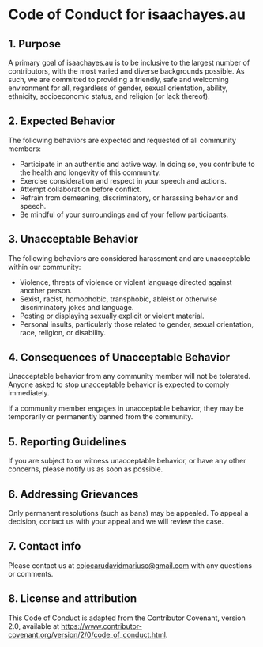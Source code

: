 # Code of Conduct for isaachayes.au

## 1. Purpose

A primary goal of isaachayes.au is to be inclusive to the largest number of contributors, with the most varied and diverse backgrounds possible. As such, we are committed to providing a friendly, safe and welcoming environment for all, regardless of gender, sexual orientation, ability, ethnicity, socioeconomic status, and religion (or lack thereof).

## 2. Expected Behavior

The following behaviors are expected and requested of all community members:

- Participate in an authentic and active way. In doing so, you contribute to the health and longevity of this community.
- Exercise consideration and respect in your speech and actions.
- Attempt collaboration before conflict.
- Refrain from demeaning, discriminatory, or harassing behavior and speech.
- Be mindful of your surroundings and of your fellow participants.

## 3. Unacceptable Behavior

The following behaviors are considered harassment and are unacceptable within our community:

- Violence, threats of violence or violent language directed against another person.
- Sexist, racist, homophobic, transphobic, ableist or otherwise discriminatory jokes and language.
- Posting or displaying sexually explicit or violent material.
- Personal insults, particularly those related to gender, sexual orientation, race, religion, or disability.

## 4. Consequences of Unacceptable Behavior

Unacceptable behavior from any community member will not be tolerated. Anyone asked to stop unacceptable behavior is expected to comply immediately.

If a community member engages in unacceptable behavior, they may be temporarily or permanently banned from the community.

## 5. Reporting Guidelines

If you are subject to or witness unacceptable behavior, or have any other concerns, please notify us as soon as possible.

## 6. Addressing Grievances

Only permanent resolutions (such as bans) may be appealed. To appeal a decision, contact us with your appeal and we will review the case.

## 7. Contact info

Please contact us at cojocarudavidmariusc@gmail.com with any questions or comments.

## 8. License and attribution

This Code of Conduct is adapted from the Contributor Covenant, version 2.0, available at https://www.contributor-covenant.org/version/2/0/code_of_conduct.html.
